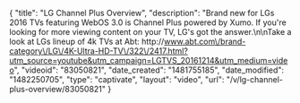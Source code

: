 {
    "title": "LG Channel Plus Overview",
    "description": "Brand new for LGs 2016 TVs featuring WebOS 3.0 is Channel Plus powered by Xumo.  If you're looking for more viewing content on your TV, LG's got the answer.\n\nTake a look at LGs lineup of 4k TVs at Abt: http:\/\/www.abt.com\/brand-category\/LG\/4K-Ultra-HD-TV\/322\/2417.html?utm_source=youtube&utm_campaign=LGTVS_20161214&utm_medium=video",
    "videoid": "83050821",
    "date_created": "1481755185",
    "date_modified": "1482250705",
    "type": "captivate",
    "layout": "video",
    "url": "\/v\/lg-channel-plus-overview\/83050821"
}